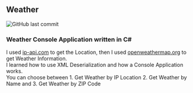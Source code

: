 ## Weather
![GitHub last commit](https://img.shields.io/github/last-commit/kaaax0815/weather)
### Weather Console Application written in C#
I used [ip-api.com](ip-api.com) to get the Location, then I used [openweathermap.org](openweathermap.org) to get Weather Information.\
I learned how to use XML Deserialization and how a Console Application works. \
You can choose between 1. Get Weather by IP Location 2. Get Weather by Name and 3. Get Weather by ZIP Code
